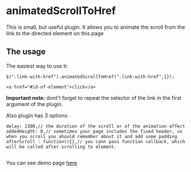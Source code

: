 # animatedScrollToHref

This is small, but useful plugin. It allows you to animate the scroll from the link to the directed element on this page

## The usage

The easiest way to use it:

```
$(".link-with-href").animatedScrollToHref(".link-with-href",{});

<a href="#id-of-element">click</a>

```
**Important note:** dont't forget to repeat the selector of the link in the first argument of the plugin.

Also plugin has 3 options: 

```
delay: 1300,// the duration of the scroll or of the animation affect
addedHeight: 0,// sometimes your page includes the fixed header, so when you scroll you ahould remember about it and add some padding
afterScroll : function(){},// you cann pass function callback, which will be called after scrolling to element.
            

```
You can see demo page [here](https://demo.pavelpage.ru/animatedScrollToHref/)
